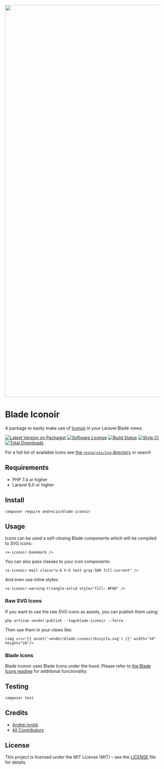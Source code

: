 <p align="center">
    <img src="https://banners.beyondco.de/Blade%20Iconoir.png?theme=light&packageManager=composer+require&packageName=andreiio%2Fblade-iconoir&pattern=architect&style=style_1&description=A+package+to+easily+make+use+of+Iconoir+in+your+Laravel+Blade+views.&md=1&showWatermark=1&fontSize=100px&images=https%3A%2F%2Flaravel.com%2Fimg%2Flogomark.min.svg" width="1280" title="Social Card Blade Iconoir">
</p>

# Blade Iconoir

A package to easily make use of [Iconoir](https://iconoir.com/) in your Laravel Blade views.

[![Latest Version on Packagist][ico-version]][link-packagist]
[![Software License][ico-license]](LICENSE.md)
[![Build Status][ico-github-actions]][link-github-actions]
[![Style CI][ico-styleci]][link-styleci]
[![Total Downloads][ico-downloads]][link-downloads]

For a full list of available icons see [the `resources/svg` directory](./resources/svg) or search

## Requirements

- PHP 7.4 or higher
- Laravel 8.0 or higher

## Install

```console
composer require andreiio/blade-iconoir
```

## Usage

Icons can be used a self-closing Blade components which will be compiled to SVG icons:
```blade
<x-iconoir-bookmark />
```

You can also pass classes to your icon components:
```blade
<x-iconoir-mail class="w-6 h-6 text-gray-500 fill-current" />
```

And even use inline styles:
```blade
<x-iconoir-warning-triangle-solid style="fill: #F00" />
```

### Raw SVG Icons

If you want to use the raw SVG icons as assets, you can publish them using:

```console
php artisan vendor:publish --tag=blade-iconoir --force
```

Then use them in your views like:

```blade
<img src="{{ asset('vendor/blade-iconoir/bicycle.svg') }}" width="10" height="10"/>
```

### Blade Icons

Blade Iconoir uses Blade Icons under the hood. Please refer to [the Blade Icons readme](https://github.com/blade-ui-kit/blade-icons) for additional functionality.

## Testing

```console
composer test
```

## Credits

- [Andrei Ioniță][link-author]
- [All Contributors][link-contributors]

## License

This project is licensed under the MIT License (MIT) – see the [LICENSE](LICENSE.md) file for details.

[ico-version]: https://img.shields.io/packagist/v/andreiio/blade-iconoir.svg?style=flat-square
[ico-license]: https://img.shields.io/badge/license-MIT-brightgreen.svg?style=flat-square
[ico-github-actions]: https://img.shields.io/github/actions/workflow/status/andreiio/blade-iconoir/tests.yml?style=flat-square
[ico-styleci]: https://styleci.io/repos/365816298/shield
[ico-downloads]: https://img.shields.io/packagist/dt/andreiio/blade-iconoir.svg?style=flat-square

[link-packagist]: https://packagist.org/packages/andreiio/blade-iconoir
[link-github-actions]: https://github.com/andreiio/blade-iconoir/actions
[link-styleci]: https://styleci.io/repos/365816298
[link-downloads]: https://packagist.org/packages/andreiio/blade-iconoir
[link-author]: https://github.com/andreiio
[link-contributors]: ../../contributors

